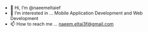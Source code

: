 - 👋 Hi, I’m @naeemeltaief
- 👀 I’m interested in ... Mobile Application Development and Web Development 
- 📫 How to reach me ... naeem.eltai3f@gmail.com

<!---
naeemeltaief/naeemeltaief is a ✨ special ✨ repository because its `README.md` (this file) appears on your GitHub profile.
You can click the Preview link to take a look at your changes.
--->
